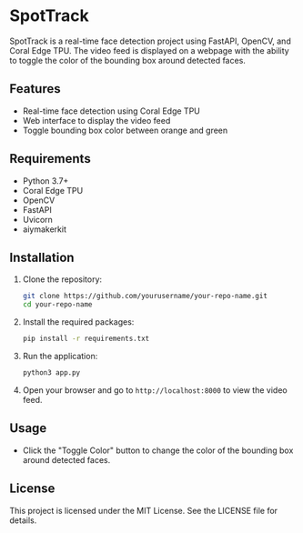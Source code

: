 # SpotTrack

SpotTrack is a real-time face detection project using FastAPI, OpenCV, and Coral Edge TPU. The video feed is displayed on a webpage with the ability to toggle the color of the bounding box around detected faces.

## Features

- Real-time face detection using Coral Edge TPU
- Web interface to display the video feed
- Toggle bounding box color between orange and green

## Requirements

- Python 3.7+
- Coral Edge TPU
- OpenCV
- FastAPI
- Uvicorn
- aiymakerkit

## Installation

1. Clone the repository:
    ```sh
    git clone https://github.com/yourusername/your-repo-name.git
    cd your-repo-name
    ```

2. Install the required packages:
    ```sh
    pip install -r requirements.txt
    ```

3. Run the application:
    ```sh
    python3 app.py
    ```

4. Open your browser and go to `http://localhost:8000` to view the video feed.

## Usage

- Click the "Toggle Color" button to change the color of the bounding box around detected faces.

## License

This project is licensed under the MIT License. See the LICENSE file for details.

